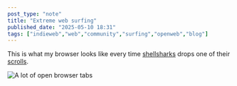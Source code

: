 ```yaml
---
post_type: "note" 
title: "Extreme web surfing"
published_date: "2025-05-10 18:31"
tags: ["indieweb","web","community","surfing","openweb","blog"]
---
```


This is what my browser looks like every time [shellsharks](https://shellsharks.com/) drops one of their [scrolls](https://shellsharks.com/scrolls/).

![A lot of open browser tabs](/images/feed/too-many-browser-tabs.png)

